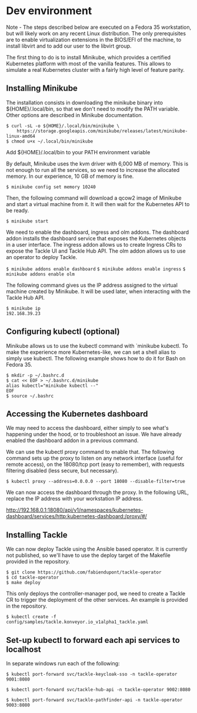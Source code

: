 # Dev environment

Note - The steps described below are executed on a Fedora 35 workstation, but will likely work on any recent Linux distribution. The only prerequisites are to enable virtualization extensions in the BIOS/EFI of the machine, to install libvirt and to add our user to the libvirt group.

The first thing to do is to install Minikube, which provides a certified Kubernetes platform with most of the vanilla features. This allows to simulate a real Kubernetes cluster with a fairly high level of feature parity.

## Installing Minikube
The installation consists in downloading the minikube binary into ${HOME}/.local/bin, so that we don't need to modify the PATH variable. Other options are described in Minikube documentation.

```
$ curl -sL -o ${HOME}/.local/bin/minikube \
    https://storage.googleapis.com/minikube/releases/latest/minikube-linux-amd64
$ chmod u+x ~/.local/bin/minikube
```

Add ${HOME}/.local/bin to your PATH environment variable

By default, Minikube uses the kvm driver with 6,000 MB of memory. This is not enough to run all the services, so we need to increase the allocated memory. In our experience, 10 GB of memory is fine.

`$ minikube config set memory 10240`

Then, the following command will download a qcow2 image of Minikube and start a virtual machine from it. It will then wait for the Kubernetes API to be ready.

`$ minikube start`

We need to enable the dashboard, ingress and olm addons. The dashboard addon installs the dashboard service that exposes the Kubernetes objects in a user interface. The ingress addon allows us to create Ingress CRs to expose the Tackle UI and Tackle Hub API. The olm addon allows us to use an operator to deploy Tackle.

`$ minikube addons enable dashboard`
`$ minikube addons enable ingress`
`$ minikube addons enable olm`


The following command gives us the IP address assigned to the virtual machine created by Minikube. It will be used later, when interacting with the Tackle Hub API.

```
$ minikube ip
192.168.39.23
```

## Configuring kubectl (optional)
Minikube allows us to use the kubectl command with `minikube kubectl. To make the experience more Kubernetes-like, we can set a shell alias to simply use kubectl. The following example shows how to do it for Bash on Fedora 35.

```
$ mkdir -p ~/.bashrc.d
$ cat << EOF > ~/.bashrc.d/minikube
alias kubectl="minikube kubectl --"
EOF
$ source ~/.bashrc
```

## Accessing the Kubernetes dashboard
We may need to access the dashboard, either simply to see what's happening under the hood, or to troubleshoot an issue. We have already enabled the dashboard addon in a previous command.

We can use the kubectl proxy command to enable that. The following command sets up the proxy to listen on any network interface (useful for remote access), on the 18080/tcp port (easy to remember), with requests filtering disabled (less secure, but necessary).

`$ kubectl proxy --address=0.0.0.0 --port 18080 --disable-filter=true`

We can now access the dashboard through the proxy.
In the following URL, replace the IP address with your workstation IP address. 

http://192.168.0.1:18080/api/v1/namespaces/kubernetes-dashboard/services/http:kubernetes-dashboard:/proxy/#/


## Installing Tackle
We can now deploy Tackle using the Ansible based operator. It is currently not published, so we'll have to use the deploy target of the Makefile provided in the repository.

```
$ git clone https://github.com/fabiendupont/tackle-operator
$ cd tackle-operator
$ make deploy
```

This only deploys the controller-manager pod, we need to create a Tackle CR to trigger the deployment of the other services. An example is provided in the repository.

`$ kubectl create -f config/samples/tackle.konveyor.io_v1alpha1_tackle.yaml`

## Set-up kubectl to forward each api services to localhost
In separate windows run each of the following:

`$ kubectl port-forward svc/tackle-keycloak-sso -n tackle-operator 9001:8080`

`$ kubectl port-forward svc/tackle-hub-api -n tackle-operator 9002:8080`

`$ kubectl port-forward svc/tackle-pathfinder-api -n tackle-operator 9003:8080`